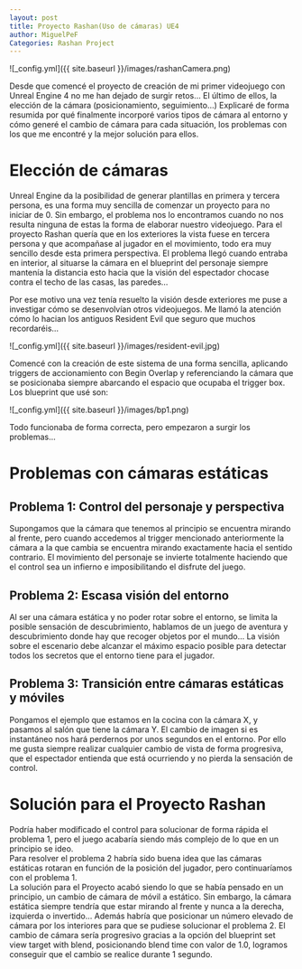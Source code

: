 ```yaml
---
layout: post
title: Proyecto Rashan(Uso de cámaras) UE4
author: MiguelPeF
Categories: Rashan Project
---
```


![_config.yml]({{ site.baseurl }}/images/rashanCamera.png)

Desde que comencé el proyecto de creación de mi primer videojuego con Unreal Engine 4 no me han dejado de surgir retos… El último de ellos, la elección de la cámara (posicionamiento, seguimiento…)
Explicaré de forma resumida por qué finalmente incorporé varios tipos de cámara al entorno y cómo generé el cambio de cámara para cada situación, los problemas con los que me encontré y la mejor solución para ellos.

<h1>Elección de cámaras</h1>

Unreal Engine da la posibilidad de generar plantillas en primera y tercera persona, es una forma muy sencilla de comenzar un proyecto para no iniciar de 0. Sin embargo, el problema nos lo encontramos cuando no nos resulta ninguna de estas la forma de elaborar nuestro videojuego.
Para el proyecto Rashan quería que en los exteriores la vista fuese en tercera persona y que acompañase al jugador en el movimiento, todo era muy sencillo desde esta primera perspectiva. El problema llegó cuando entraba en interior, al situarse la cámara en el blueprint del personaje siempre mantenía la distancia esto hacia que la visión del espectador chocase contra el techo de las casas, las paredes…

Por ese motivo una vez tenía resuelto la visión desde exteriores me puse a investigar cómo se desenvolvían otros videojuegos. Me llamó la atención cómo lo hacian los antiguos Resident Evil que seguro que muchos recordaréis…

![_config.yml]({{ site.baseurl }}/images/resident-evil.jpg)

Comencé con la creación de este sistema de una forma sencilla, aplicando triggers de accionamiento con Begin Overlap y referenciando la cámara que se posicionaba siempre abarcando el espacio que ocupaba el trigger box. Los blueprint que usé son:

![_config.yml]({{ site.baseurl }}/images/bp1.png)

Todo funcionaba de forma correcta, pero empezaron a surgir los problemas…

<h1>Problemas con cámaras estáticas</h1>
<h2>Problema 1: Control del personaje y perspectiva</h2>
Supongamos que la cámara que tenemos al principio se encuentra mirando al frente, pero cuando accedemos al trigger mencionado anteriormente la cámara a la que cambia se encuentra mirando exactamente hacia el sentido contrario. El movimiento del personaje se invierte totalmente haciendo que el control sea un infierno e imposibilitando el disfrute del juego.

<h2>Problema 2: Escasa visión del entorno</h2>
Al ser una cámara estática y no poder rotar sobre el entorno, se limita la posible sensación de descubrimiento, hablamos de un juego de aventura y descubrimiento donde hay que recoger objetos por el mundo… La visión sobre el escenario debe alcanzar el máximo espacio posible para detectar todos los secretos que el entorno tiene para el jugador.

<h2>Problema 3: Transición entre cámaras estáticas y móviles</h2>
Pongamos el ejemplo que estamos en la cocina con la cámara X, y pasamos al salón que tiene la cámara Y. El cambio de imagen si es instantáneo nos hará perdernos por unos segundos en el entorno. Por ello me gusta siempre realizar cualquier cambio de vista de forma progresiva, que el espectador entienda que está ocurriendo y no pierda la sensación de control.

<h1>Solución para el Proyecto Rashan</h1>
Podría haber modificado el control para solucionar de forma rápida el problema 1, pero el juego acabaría siendo más complejo de lo que en un principio se ideo. <br/>
Para resolver el problema 2 habría sido buena idea que las cámaras estáticas rotaran en función de la posición del jugador, pero continuaríamos con el problema 1. <br/>
La solución para el Proyecto acabó siendo lo que se había pensado en un principio, un cambio de cámara de móvil a estático. Sin embargo, la cámara estática siempre tendría que estar mirando al frente y nunca a la derecha, izquierda o invertido… Además habría que posicionar un número elevado de cámara por los interiores para que se pudiese solucionar el problema 2. El cambio de cámara sería progresivo gracias a la opción del blueprint set view target with blend, posicionando blend time con valor de 1.0, logramos conseguir que el cambio se realice durante 1 segundo.

